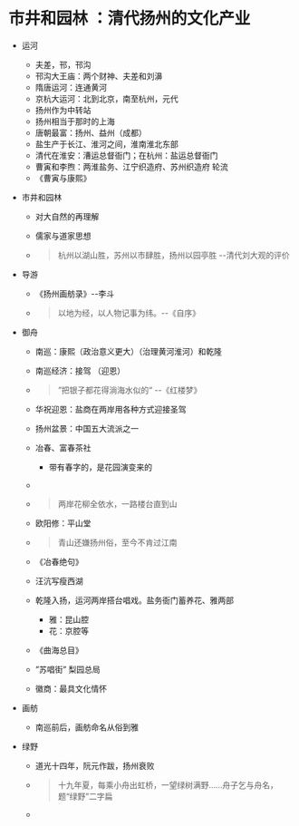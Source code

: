 #  市井和园林 ：清代扬州的文化产业

* 运河

  * 夫差，邗，邗沟
  * 邗沟大王庙：两个财神、夫差和刘濞
  * 隋唐运河：连通黄河
  * 京杭大运河：北到北京，南至杭州，元代
  * 扬州作为中转站
  * 扬州相当于那时的上海
  * 唐朝最富：扬州、益州（成都）
  * 盐生产于长江、淮河之间，淮南淮北东部
  * 清代在淮安：漕运总督衙门；在杭州：盐运总督衙门
  * 曹寅和李煦：两淮盐务、江宁织造府、苏州织造府 轮流
  * 《曹寅与康熙》

* 市井和园林

  * 对大自然的再理解

  * 儒家与道家思想

  * > 杭州以湖山胜，苏州以市肆胜，扬州以园亭胜  --清代刘大观的评价

* 导游

  * 《扬州画舫录》--李斗

  * > 以地为经，以人物记事为纬。--《自序》

* 御舟

  * 南巡：康熙（政治意义更大）（治理黄河淮河）和乾隆

  * 南巡经济：接驾 （迎恩）

  * > ”把银子都花得淌海水似的“ --《红楼梦》

  * 华祝迎恩：盐商在两岸用各种方式迎接圣驾

  * 扬州盆景：中国五大流派之一

  * 冶春、富春茶社

    * 带有春字的，是花园演变来的

  * ​

  * > 两岸花柳全依水，一路楼台直到山

  * 欧阳修：平山堂

  * > 青山还嫌扬州俗，至今不肯过江南

  * 《冶春绝句》

  * 汪沆写瘦西湖

  * 乾隆入扬，运河两岸搭台唱戏。盐务衙门蓄养花、雅两部

    * 雅：昆山腔
    * 花：京腔等

  * 《曲海总目》

  * ”苏唱街” 梨园总局

  * 徽商：最具文化情怀

* 画舫

  * 南巡前后，画舫命名从俗到雅

* 绿野

  * 道光十四年，阮元作跋，扬州衰败

  * > 十九年夏，每乘小舟出虹桥，一望绿树满野……舟子乞与舟名，题“绿野”二字扁

  * ​